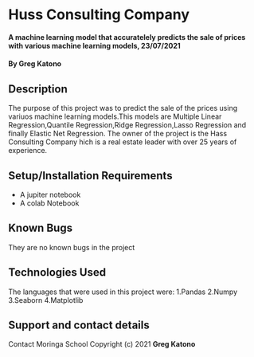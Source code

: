 # Huss Consulting Company
#### A machine learning model that accuratelely predicts the sale of prices with various machine learning models, 23/07/2021
#### By **Greg Katono**
## Description
The purpose of this project was to predict the sale of the prices using variuos machine learning models.This models are Multiple Linear Regression,Quantile Regression,Ridge Regression,Lasso Regression and finally Elastic Net Regression. The owner of the project is the Hass Consulting Company hich is a real estate leader with over 25 years of experience.
## Setup/Installation Requirements
* A jupiter notebook
* A colab Notebook
## Known Bugs
They are no known bugs in the project 
## Technologies Used
The languages that were used in this project were:
1.Pandas
2.Numpy
3.Seaborn
4.Matplotlib
## Support and contact details
Contact Moringa School 
Copyright (c) 2021 **Greg Katono**
  
